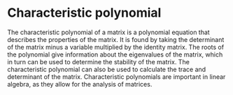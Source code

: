 # Characteristic polynomial

The characteristic polynomial of a matrix is a polynomial equation that describes the properties of the matrix. It is found by taking the determinant of the matrix minus a variable multiplied by the identity matrix. The roots of the polynomial give information about the eigenvalues of the matrix, which in turn can be used to determine the stability of the matrix. The characteristic polynomial can also be used to calculate the trace and determinant of the matrix. Characteristic polynomials are important in linear algebra, as they allow for the analysis of matrices.
